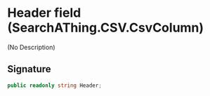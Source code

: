 # Header field (SearchAThing.CSV.CsvColumn)
(No Description)

## Signature
```csharp
public readonly string Header;
```
